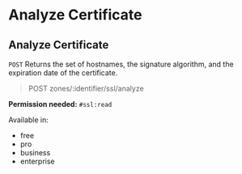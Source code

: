 # Analyze Certificate



## Analyze Certificate

`POST` Returns the set of hostnames, the signature algorithm, and the expiration date of the certificate.

> POST zones/:identifier/ssl/analyze

**Permission needed:** `#ssl:read`

Available in:

* free
* pro
* business
* enterprise

